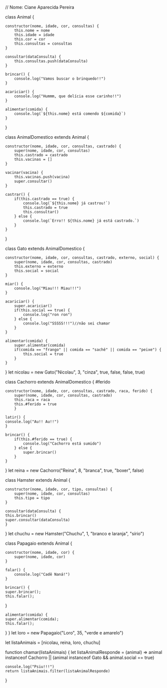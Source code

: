 // Nome: Ciane Aparecida Pereira

class Animal {

    constructor(nome, idade, cor, consultas) {
        this.nome = nome
        this.idade = idade
        this.cor = cor
        this.consultas = consultas
    }

    consultar(dataConsulta) {
        this.consultas.push(dataConsulta)
    }

    brincar() {
        console.log("Vamos buscar o brinquedo!!")
    }

    acariciar() {
        console.log("Hummm, que delícia esse carinho!!")
    }

    alimentar(comida) {
        console.log(`${this.nome} está comendo ${comida}`)
    }
}

class AnimalDomestico extends Animal {

    constructor(nome, idade, cor, consultas, castrado) {
        super(nome, idade, cor, consultas)
        this.castrado = castrado
        this.vacinas = []
    }

    vacinar(vacina) {
        this.vacinas.push(vacina)
        super.consultar()
    }

    castrar() {
        if(this.castrado == true) {
            console.log(`${this.nome} já castrou!`)
            this.castrado = true
            this.consultar()
        } else {
            console.log(`Erro!! ${this.nome} já está castrado.`)
        }
    }

}

class Gato extends AnimalDomestico {

    constructor(nome, idade, cor, consultas, castrado, externo, social) {
        super(nome, idade, cor, consultas, castrado)
        this.externo = externo
        this.social = social
    }

    miar() {
        console.log("Miau!!! Miau!!!")
    }

    acariciar() {
        super.acariciar()
        if(this.social == true) {
            console.log("ron ron")
        } else {
            console.log("SSSSS!!!")//não sei chamar
        }
    }

    alimentar(comida) {
        super.alimentar(comida)
        if(comida == "frango" || comida == "sachê" || comida == "peixe") {
            this.social = true
        }
    }

}
let nicolau = new Gato("Nicolau", 3, "cinza", true, false, false, true)


class Cachorro extends AnimalDomestico {
    #ferido

    constructor(nome, idade, cor, consultas, castrado, raca, ferido) {
        super(nome, idade, cor, consultas, castrado)
        this.raca = raca
        this.#ferido = true       
        }

    latir() {
    console.log("Au!! Au!!")
    }
    
    brincar() {
        if(this.#ferido == true) {
            console.log("Cachorro está sumido")
        } else {
            super.brincar()
        }              
    }    
}
let reina = new Cachorro("Reina", 8, "branca", true, "boxer", false)

class Hamster extends Animal {

    constructor(nome, idade, cor, tipo, consultas) {
        super(nome, idade, cor, consultas)
        this.tipo = tipo
    }

    consultar(dataConsulta) { 
    this.brincar() 
    super.consultar(dataConsulta)   
    }
}
let chuchu = new Hamster("Chuchu", 1, "branco e laranja", "sírio")

class Papagaio extends Animal {

    constructor(nome, idade, cor) {
        super(nome, idade, cor)
    }

    falar() {
        console.log("Cadê Naná!")
    }

    brincar() {
    super.brincar();
    this.falar();
  }

    alimentar(comida) {
    super.alimentar(comida);
    this.falar();
  }
}
let loro = new Papagaio("Loro", 35, "verde e amarelo")

let listaAnimais = [nicolau, reina, loro, chuchu] 

function chamar(listaAnimais) {
    let listaAnimalResponde = (animal) => 
    animal instanceof Cachorro || (animal instanceof Gato && animal.social == true) 

    console.log("Psiu!!!")
    return listaAnimais.filter(listaAnimalResponde)
}

